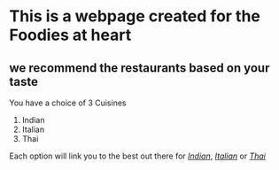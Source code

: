 # This is a webpage created for the Foodies at heart

## we recommend the restaurants based on your taste

You have a choice of 3 Cuisines

1. Indian
2. Italian
3. Thai

Each option will link you to the best out there
for [*Indian*](http://www.bhojanic.com),
[*Italian*](http://www.marechiaros.com) or
[*Thai*](http://www.nahmthaicuisine.com)

